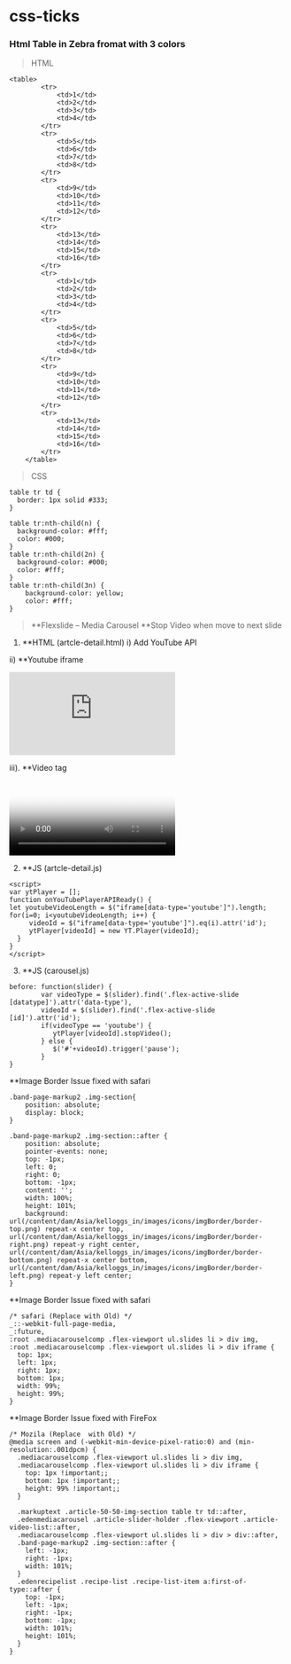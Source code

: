 # css-ticks

### Html Table in Zebra fromat with 3 colors
> HTML
```
<table>
        <tr>
            <td>1</td>
            <td>2</td>
            <td>3</td>
            <td>4</td>
        </tr>
        <tr>
            <td>5</td>
            <td>6</td>
            <td>7</td>
            <td>8</td>
        </tr>
        <tr>
            <td>9</td>
            <td>10</td>
            <td>11</td>
            <td>12</td>
        </tr>
        <tr>
            <td>13</td>
            <td>14</td>
            <td>15</td>
            <td>16</td>
        </tr>
        <tr>
            <td>1</td>
            <td>2</td>
            <td>3</td>
            <td>4</td>
        </tr>
        <tr>
            <td>5</td>
            <td>6</td>
            <td>7</td>
            <td>8</td>
        </tr>
        <tr>
            <td>9</td>
            <td>10</td>
            <td>11</td>
            <td>12</td>
        </tr>
        <tr>
            <td>13</td>
            <td>14</td>
            <td>15</td>
            <td>16</td>
        </tr>
    </table>
   ```

> CSS
```
table tr td {
  border: 1px solid #333;
}

table tr:nth-child(n) {
  background-color: #fff;
  color: #000;
}
table tr:nth-child(2n) {
  background-color: #000;
  color: #fff;
}
table tr:nth-child(3n) {
    background-color: yellow;
    color: #fff;
}
```

> **Flexslide – Media Carousel 
**Stop Video when move to next slide

1. **HTML (artcle-detail.html)
i) Add YouTube API
<script type="text/javascript" src="http://www.youtube.com/player_api"></script>

ii) **Youtube iframe	
<iframe data-type="youtube" id="vid001" src="https://www.youtube.com/embed/FWUNKl3lLhg?rel=0&wmode=Opaque&enablejsapi=1" title="YouTube video player" frameborder="0" allow="accelerometer; clipboard-write; encrypted-media; gyroscope; picture-in-picture" allowfullscreen></iframe>

iii). **Video tag	
<video data-type="mp4" id="vid004" poster="./assets/images/RecipeDetailsPageImages/video-poster.jpeg" controls>
src="./assets/images/RecipeDetailsPageImages/demo_video.mp4" type="video/mp4">
src="./assets/images/RecipeDetailsPageImages/demo_video.ogg" type="video/ogg">
support the video tag.
</video>



2. **JS (artcle-detail.js)
```
<script> 
var ytPlayer = []; 
function onYouTubePlayerAPIReady() {
let youtubeVideoLength = $("iframe[data-type='youtube']").length;
for(i=0; i<youtubeVideoLength; i++) {
     videoId = $("iframe[data-type='youtube']").eq(i).attr('id');
     ytPlayer[videoId] = new YT.Player(videoId);
  }
}
</script>
```

3. **JS (carousel.js)
```
before: function(slider) {
        var videoType = $(slider).find('.flex-active-slide     [datatype]').attr('data-type'),
        videoId = $(slider).find('.flex-active-slide [id]').attr('id');
        if(videoType == 'youtube') {
           ytPlayer[videoId].stopVideo();
        } else {
           $('#'+videoId).trigger('pause');
        }
}
```


**Image Border Issue fixed with safari 
```
.band-page-markup2 .img-section{
	position: absolute;
	display: block;
}

.band-page-markup2 .img-section::after {
    position: absolute;
    pointer-events: none;
    top: -1px;
    left: 0;
    right: 0;
    bottom: -1px;
    content: '';
    width: 100%;
    height: 101%;
    background: url(/content/dam/Asia/kelloggs_in/images/icons/imgBorder/border-top.png) repeat-x center top, url(/content/dam/Asia/kelloggs_in/images/icons/imgBorder/border-right.png) repeat-y right center, url(/content/dam/Asia/kelloggs_in/images/icons/imgBorder/border-bottom.png) repeat-x center bottom, url(/content/dam/Asia/kelloggs_in/images/icons/imgBorder/border-left.png) repeat-y left center;
} 
```

**Image Border Issue fixed with safari 
```
/* safari (Replace with Old) */
_::-webkit-full-page-media,
_:future,
:root .mediacarouselcomp .flex-viewport ul.slides li > div img,
:root .mediacarouselcomp .flex-viewport ul.slides li > div iframe {
  top: 1px;
  left: 1px;
  right: 1px;
  bottom: 1px;
  width: 99%;
  height: 99%;
}
```

**Image Border Issue fixed with FireFox 
```
/* Mozila (Replace  with Old) */
@media screen and (-webkit-min-device-pixel-ratio:0) and (min-resolution:.001dpcm) {
  .mediacarouselcomp .flex-viewport ul.slides li > div img,
  .mediacarouselcomp .flex-viewport ul.slides li > div iframe {
    top: 1px !important;;
    bottom: 1px !important;;
    height: 99% !important;;
  }

  .markuptext .article-50-50-img-section table tr td::after,
  .edenmediacarousel .article-slider-holder .flex-viewport .article-video-list::after,
  .mediacarouselcomp .flex-viewport ul.slides li > div > div::after,
  .band-page-markup2 .img-section::after {
    left: -1px;
    right: -1px;
    width: 101%;
  }
  .edenrecipelist .recipe-list .recipe-list-item a:first-of-type::after {
    top: -1px;
    left: -1px;
    right: -1px;
    bottom: -1px;
    width: 101%;
    height: 101%;
  }
}		
```
